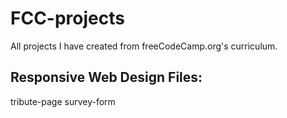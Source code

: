 # FCC-projects
All projects I have created from freeCodeCamp.org's curriculum.

## Responsive Web Design Files:

tribute-page
survey-form
